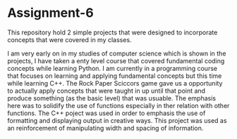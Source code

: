 # Assignment-6
This repository hold 2 simple projects that were designed to incorporate concepts that were covered in my classes.

  I am very early on in my studies of computer science which is shown in the projects, I have taken a enty level course that covered fundamental coding concepts
  while learning Python. I am currently in a programming course that focuses on learning and applying fundamental concepts but this time while learning C++.
  The Rock Paper Sciccors game gave us a opportunity to actually apply concepts that were taught in up until that point and produce something (as the basic level)
  that was usuable. The emphasis here was to solidify the use of functions especially in ther relation with other functions. The C++ poject was used in order to emphasis the 
  use of formatting and displaying output in creative ways. This project was used as an reinforcement of manipulating width and spacing of information. 
